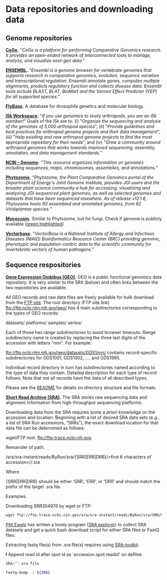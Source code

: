 # Data repositories and downloading data

## Genome repositories

__[CoGe](https://genomevolution.org/coge/).__ "_CoGe is a platform for performing Comparative Genomics research. It provides an open-ended network of interconnected tools to manage, analyze, and visualize next-gen data."_

__[ENSEMBL](https://useast.ensembl.org/index.html).__ "_Ensembl is a genome browser for vertebrate genomes that supports research in comparative genomics, evolution, sequence variation and transcriptional regulation. Ensembl annotate genes, computes multiple alignments, predicts regulatory function and collects disease data. Ensembl tools include BLAST, BLAT, BioMart and the Variant Effect Predictor (VEP) for all supported species._"

__[FlyBase](https://flybase.org/).__ A database for drosophila genetics and molecular biology.

__[i5k Workspace](https://i5k.nal.usda.gov/content/data-downloads).__ "_If you use genomics to study arthropods, you are an i5k member!_" Goals of the i5k are to: (i) "_Organize the sequencing and analysis of the genomes of 5,000 arthropod species_", (ii) "_Provide guidelines and best practices for arthropod genome projects and their data management_", (iii) "_Help exisiting and new arthropod genome projects to find the most appropriate repository for their needs_", and (iv) "_Grow a community around arthropod genomes that works towards improved sequencing, assembly, annotation, and data management standards._"

__[NCBI - Genome](https://www.ncbi.nlm.nih.gov/genome/).__ "_This resource organizes information on genomes including sequences, maps, chromosomes, assemblies, and annotations._"

__[Phytozome](https://phytozome.jgi.doe.gov/pz/portal.html).__ "_Phytozome, the Plant Comparative Genomics portal of the Department of Energy's Joint Genome Institute, provides JGI users and the broader plant science community a hub for accessing, visualizing and analyzing JGI-sequenced plant genomes, as well as selected genomes and datasets that have been sequenced elsewhere. As of release v12.1.6, Phytozome hosts 93 assembled and annotated genomes, from 82 Viridiplantae species._"

__[Mycocosm](https://genome.jgi.doe.gov/mycocosm/home).__ Similar to Phytozome, but for fungi. Check if genome is publicly available ([green highlighted](https://genome.jgi.doe.gov/fungi/fungi.info.html))

__[Vectorbase](https://www.vectorbase.org/).__ "_VectorBase is a National Institute of Allergy and Infectious Diseases (NIAID) Bioinformatics Resource Center (BRC) providing genomic, phenotypic and population-centric data to the scientific community for invertebrate vectors of human pathogens._"

## Sequence respositories

__[Gene Expression Ombibus (GEO)](https://www.ncbi.nlm.nih.gov/geo/).__ GEO is a public functional genomics data repository. It is very similar to the SRA (below) and often links between the two repositories are available.

All GEO records and raw data files are freely available for bulk download from the [FTP site](ftp://ftp.ncbi.nlm.nih.gov/geo/). The root directory (FTP site link) ftp://ftp.ncbi.nlm.nih.gov/geo/ has 4 main subdirectories corresponding to the types of GEO records:

datasets/
platforms/
samples/
series/

Each of those has range subdirectories to avoid browser timeouts. Range subdirectory name is created by replacing the three last digits of the accession with letters "nnn". For example:

ftp://ftp.ncbi.nlm.nih.gov/geo/datasets/GDS1nnn/ contains record-specific subdirectories for GDS1001, GDS1002, ..., and GDS1995.

Individual record directory in turn has subdirectories named according to the type of data they contain. Detailed description for each type of record follows. Note that not all records have the data of all described types.

Please see the [README](ftp://ftp.ncbi.nlm.nih.gov/geo/README.txt) for details on directory structure and file formats.

__[Short Read Archive (SRA)](https://www.ncbi.nlm.nih.gov/sra).__ The SRA stores raw sequencing data and alignment information from high-throughput sequencing platforms.

Downloading data from the SRA requires some _a priori_ knowledge on the accession and location. Beginning with a list of desired SRA data sets (e.g., a list of SRA Run accessions, “SRRs”), the exact download location for that data file can be determined as follows:

wget/FTP root: ftp://ftp-trace.ncbi.nih.gov

Remainder of path:

/sra/sra-instant/reads/ByRun/sra/{SRR|ERR|DRR}/<first 6 characters of accession>/<accession>/<accession>.sra

Where

{SRR|ERR|DRR} should be either ‘SRR’, ‘ERR’, or ‘DRR’ and should match the prefix of the target .sra file

Examples:

Downloading SRR304976 by wget or FTP:

```bash
wget ftp://ftp-trace.ncbi.nih.gov/sra/sra-instant/reads/ByRun/sra/SRR/SRR304/SRR304976/SRR304976.sra
```

[Phil Ewels](http://phil.ewels.co.uk/) has written a lovely program ([SRA explorer](https://ewels.github.io/sra-explorer/)) to collect SRA datasets and get a quick bash download script for either SRA files or FastQ files.

Extracting fastq file(s) from .sra file(s) requires using [SRA-toolkit](https://trace.ncbi.nlm.nih.gov/Traces/sra/sra.cgi?view=software):

__I__ Append read id after spot id as 'accession.spot.readid' on defline

```bash
SRA="" sra file

fastq-dump -I ${SRA}
```
